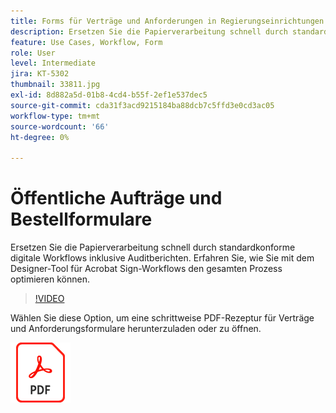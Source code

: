 ```yaml
---
title: Forms für Verträge und Anforderungen in Regierungseinrichtungen
description: Ersetzen Sie die Papierverarbeitung schnell durch standardkonforme digitale Workflows mit Prüfberichten
feature: Use Cases, Workflow, Form
role: User
level: Intermediate
jira: KT-5302
thumbnail: 33811.jpg
exl-id: 8d882a5d-01b8-4cd4-b55f-2ef1e537dec5
source-git-commit: cda31f3acd9215184ba88dcb7c5ffd3e0cd3ac05
workflow-type: tm+mt
source-wordcount: '66'
ht-degree: 0%

---
```


# Öffentliche Aufträge und Bestellformulare

Ersetzen Sie die Papierverarbeitung schnell durch standardkonforme digitale Workflows inklusive Auditberichten. Erfahren Sie, wie Sie mit dem Designer-Tool für Acrobat Sign-Workflows den gesamten Prozess optimieren können.

>[!VIDEO](https://video.tv.adobe.com/v/3448060?quality=12&learn=on&hidetitle=true&captions=ger)

Wählen Sie diese Option, um eine schrittweise PDF-Rezeptur für Verträge und Anforderungsformulare herunterzuladen oder zu öffnen.

[![PDF-Rezept herunterladen](../assets/acrobat_PDF_96.png)](../assets/UseCaseRecipe-EN-UsingWorkflowDesigner.pdf)
